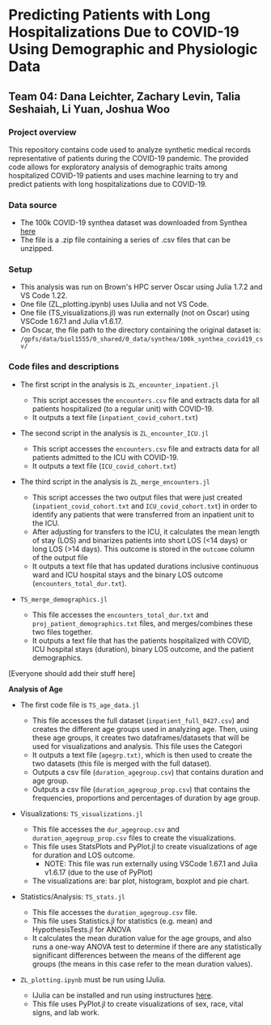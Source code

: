 # Predicting Patients with Long Hospitalizations Due to COVID-19 Using Demographic and Physiologic Data
## Team 04: Dana Leichter, Zachary Levin, Talia Seshaiah, Li Yuan, Joshua Woo

### Project overview
This repository contains code used to analyze synthetic medical records representative of patients during the COVID-19 pandemic. The provided code allows for exploratory analysis of demographic traits among hospitalized COVID-19 patients and uses machine learning to try and predict patients with long hospitalizations due to COVID-19.

### Data source

- The 100k COVID-19 synthea dataset was downloaded from Synthea [here](https://synthea.mitre.org/downloads)
- The file is a .zip file containing a series of .csv files that can be unzipped.

### Setup

- This analysis was run on Brown's HPC server Oscar using Julia 1.7.2 and VS Code 1.22.
- One file (ZL_plotting.ipynb) uses IJulia and not VS Code.
- One file (TS_visualizations.jl) was run externally (not on Oscar) using VSCode 1.67.1 and Julia v1.6.17.
- On Oscar, the file path to the directory containing the original dataset is: `/gpfs/data/biol1555/0_shared/0_data/synthea/100k_synthea_covid19_csv/`

### Code files and descriptions

- The first script in the analysis is `ZL_encounter_inpatient.jl`
  - This script accesses the `encounters.csv` file and extracts data for all patients hospitalized (to a regular unit) with COVID-19.
  - It outputs a text file (`inpatient_covid_cohort.txt`)
- The second script in the analysis is `ZL_encounter_ICU.jl`
  - This script accesses the `encounters.csv` file and extracts data for all patients admitted to the ICU with COVID-19.
  - It outputs a text file (`ICU_covid_cohort.txt`)
- The third script in the analysis is `ZL_merge_encounters.jl`
  - This script accesses the two output files that were just created (`inpatient_covid_cohort.txt` and `ICU_covid_cohort.txt`) in order to identify any patients that were transferred from an inpatient unit to the ICU.
  - After adjusting for transfers to the ICU, it calculates the mean length of stay (LOS) and binarizes patients into short LOS (<14 days) or long LOS (>14 days). This outcome is stored in the `outcome` column of the output file
  - It outputs a text file that has updated durations inclusive continuous ward and ICU hospital stays and the binary LOS outcome (`encounters_total_dur.txt`).


- `TS_merge_demographics.jl`
  - This file accesses the `encounters_total_dur.txt` and `proj_patient_demographics.txt` files, and merges/combines these two files together. 
  - It outputs a text file that has the patients hospitalized with COVID, ICU hospital stays (duration), binary LOS outcome, and the patient demographics. 

[Everyone should add their stuff here]

**Analysis of Age**
- The first code file is `TS_age_data.jl`
  - This file accesses the full dataset (`inpatient_full_0427.csv`) and creates the different age groups used in analyzing age. Then, using these age groups, it creates two dataframes/datasets that will be used for visualizations and analysis. This file uses the Categori
  - It outputs a text file (`agegrp.txt)`, which is then used to create the two datasets (this file is merged with the full dataset).
  - Outputs a csv file (`duration_agegroup.csv`) that contains duration and age group. 
  - Outputs a csv file (`duration_agegroup_prop.csv`) that contains the frequencies, proportions and percentages of duration by age group. 
- Visualizations: `TS_visualizations.jl` 
  - This file accesses the `dur_agegroup.csv` and `duration_agegroup_prop.csv` files to create the visualizations. 
  - This file uses StatsPlots and PyPlot.jl to create visualizations of age for duration and LOS outcome.
    - NOTE: This file was run externally using VSCode 1.67.1 and Julia v1.6.17 (due to the use of PyPlot)
  - The visualizations are: bar plot, histogram, boxplot and pie chart. 
- Statistics/Analysis: `TS_stats.jl` 
  - This file accesses the `duration_agegroup.csv` file. 
  - This file uses Statistics.jl for statistics (e.g. mean) and HypothesisTests.jl for ANOVA
  - It calculates the mean duration value for the age groups, and also runs a one-way ANOVA test to determine if there are any statistically significant differences between the means of the different age groups (the means in this case refer to the mean duration values).



- `ZL_plotting.ipynb` must be run using IJulia.
  - IJulia can be installed and run using instructures [here](https://github.com/JuliaLang/IJulia.jl).
  - This file uses PyPlot.jl to create visualizations of sex, race, vital signs, and lab work.
